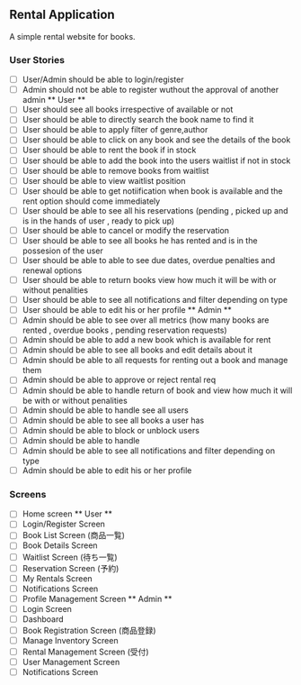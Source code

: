 ## Rental Application

A simple rental website for books.

### User Stories

- [ ] User/Admin should be able to login/register
- [ ] Admin should not be able to register wuthout the approval of another admin
      ** User **
- [ ] User should see all books irrespective of available or not
- [ ] User should be able to directly search the book name to find it
- [ ] User should be able to apply filter of genre,author
- [ ] User should be able to click on any book and see the details of the book
- [ ] User should be able to rent the book if in stock
- [ ] User should be able to add the book into the users waitlist if not in stock
- [ ] User should be able to remove books from waitlist
- [ ] User should be able to view waitlist position
- [ ] User should be able to get notiification when book is available and the rent option should come immediately
- [ ] User should be able to see all his reservations (pending , picked up and is in the hands of user , ready to pick up)
- [ ] User should be able to cancel or modify the reservation
- [ ] User should be able to see all books he has rented and is in the possesion of the user
- [ ] User should be able to able to see due dates, overdue penalties and renewal options
- [ ] User should be able to return books view how much it will be with or without penalities
- [ ] User should be able to see all notifications and filter depending on type
- [ ] User should be able to edit his or her profile
      ** Admin **
- [ ] Admin should be able to see over all metrics (how many books are rented , overdue books , pending reservation requests)
- [ ] Admin should be able to add a new book which is available for rent
- [ ] Admin should be able to see all books and edit details about it
- [ ] Admin should be able to all requests for renting out a book and manage them
- [ ] Admin should be able to approve or reject rental req
- [ ] Admin should be able to handle return of book and view how much it will be with or without penalities
- [ ] Admin should be able to handle see all users
- [ ] Admin should be able to see all books a user has
- [ ] Admin should be able to block or unblock users
- [ ] Admin should be able to handle
- [ ] Admin should be able to see all notifications and filter depending on type
- [ ] Admin should be able to edit his or her profile

### Screens

- [ ] Home screen
      ** User **
- [ ] Login/Register Screen
- [ ] Book List Screen (商品一覧)
- [ ] Book Details Screen
- [ ] Waitlist Screen (待ち一覧)
- [ ] Reservation Screen (予約)
- [ ] My Rentals Screen
- [ ] Notifications Screen
- [ ] Profile Management Screen
      ** Admin **
- [ ] Login Screen
- [ ] Dashboard
- [ ] Book Registration Screen (商品登録)
- [ ] Manage Inventory Screen
- [ ] Rental Management Screen (受付)
- [ ] User Management Screen
- [ ] Notifications Screen

